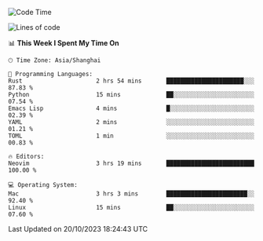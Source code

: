 <!--START_SECTION:waka-->
![Code Time](http://img.shields.io/badge/Code%20Time-1%2C637%20hrs%2033%20mins-blue)

![Lines of code](https://img.shields.io/badge/From%20Hello%20World%20I%27ve%20Written-287.6%20thousand%20lines%20of%20code-blue)

📊 **This Week I Spent My Time On** 

```text
🕑︎ Time Zone: Asia/Shanghai

💬 Programming Languages: 
Rust                     2 hrs 54 mins       ██████████████████████░░░   87.83 % 
Python                   15 mins             ██░░░░░░░░░░░░░░░░░░░░░░░   07.54 % 
Emacs Lisp               4 mins              █░░░░░░░░░░░░░░░░░░░░░░░░   02.39 % 
YAML                     2 mins              ░░░░░░░░░░░░░░░░░░░░░░░░░   01.21 % 
TOML                     1 min               ░░░░░░░░░░░░░░░░░░░░░░░░░   00.83 % 

🔥 Editors: 
Neovim                   3 hrs 19 mins       █████████████████████████   100.00 % 

💻 Operating System: 
Mac                      3 hrs 3 mins        ███████████████████████░░   92.40 % 
Linux                    15 mins             ██░░░░░░░░░░░░░░░░░░░░░░░   07.60 % 
```


 Last Updated on 20/10/2023 18:24:43 UTC
<!--END_SECTION:waka-->
